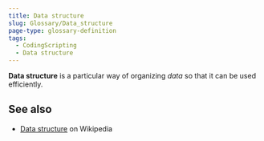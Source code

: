 ```yaml
---
title: Data structure
slug: Glossary/Data_structure
page-type: glossary-definition
tags:
  - CodingScripting
  - Data structure
---
```


**Data structure** is a particular way of organizing _data_ so that it can be used efficiently.

## See also

- [Data structure](https://en.wikipedia.org/wiki/Data_structure) on Wikipedia
